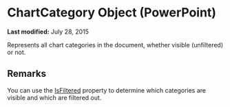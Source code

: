 
# ChartCategory Object (PowerPoint)

 **Last modified:** July 28, 2015

Represents all chart categories in the document, whether visible (unfiltered) or not.

## Remarks

You can use the  [IsFiltered](e337eee5-2885-7cee-1cfd-a36331a136de.md) property to determine which categories are visible and which are filtered out.

